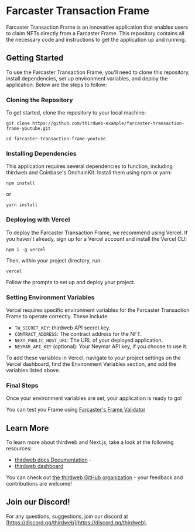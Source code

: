 # Farcaster Transaction Frame

Farcaster Transaction Frame is an innovative application that enables users to claim NFTs directly from a Farcaster Frame. This repository contains all the necessary code and instructions to get the application up and running.

## Getting Started

To use the Farcaster Transaction Frame, you'll need to clone this repository, install dependencies, set up environment variables, and deploy the application. Below are the steps to follow:

### Cloning the Repository

To get started, clone the repository to your local machine:
```
git clone https://github.com/thirdweb-example/farcaster-transaction-frame-youtube.git
```
```
cd farcaster-transaction-frame-youtube
```


### Installing Dependencies

This application requires several dependencies to function, including thirdweb and Coinbase's OnchainKit. Install them using npm or yarn:

```
npm install
```
or
```
yarn install
```



### Deploying with Vercel

To deploy the Farcaster Transaction Frame, we recommend using Vercel. If you haven't already, sign up for a Vercel account and install the Vercel CLI:

```
npm i -g vercel
```

Then, within your project directory, run:
```
vercel
```


Follow the prompts to set up and deploy your project.

### Setting Environment Variables

Vercel requires specific environment variables for the Farcaster Transaction Frame to operate correctly. These include:

- `TW_SECRET_KEY`: thirdweb API secret key.
- `CONTRACT_ADDRESS`: The contract address for the NFT.
- `NEXT_PUBLIC_HOST_URL`: The URL of your deployed application.
- `NEYMAR_API_KEY` (optional): Your Neymar API key, if you choose to use it.

To add these variables in Vercel, navigate to your project settings on the Vercel dashboard, find the Environment Variables section, and add the variables listed above.

### Final Steps

Once your environment variables are set, your application is ready to go! 

You can test you Frame using [Farcaster's Frame Validator](https://warpcast.com/~/developers/frames)

## Learn More

To learn more about thirdweb and Next.js, take a look at the following resources:

- [thirdweb docs Documentation](https://portal.thirdweb.com) - 
- [thirdweb dashboard](https://thirdweb.com)

You can check out [the thirdweb GitHub organization](https://github.com/thirdweb-dev) - your feedback and contributions are welcome!

## Join our Discord!

For any questions, suggestions, join our discord at [https://discord.gg/thirdweb](https://discord.gg/thirdweb).